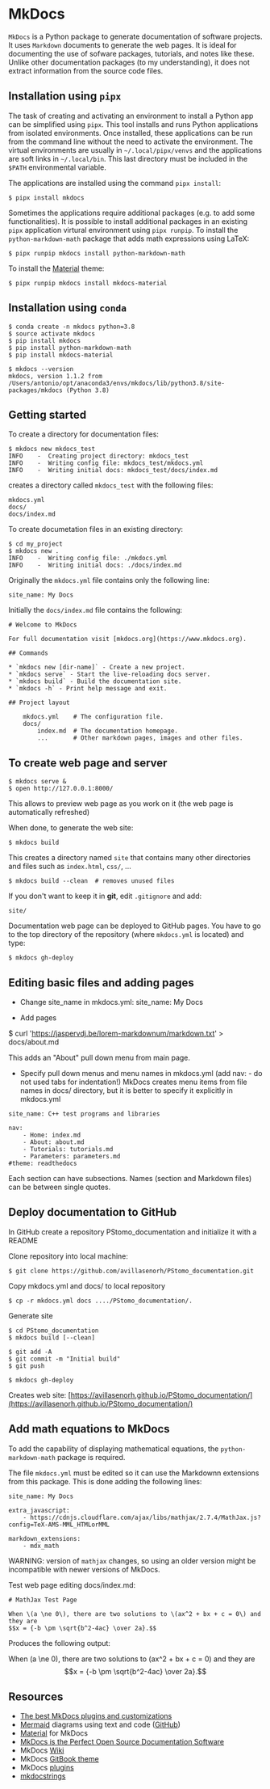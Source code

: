 # MkDocs

`MkDocs` is a Python package to generate documentation of software projects. It uses `Markdown`
documents to generate the web pages. It is ideal for documenting the use of sofware packages,
tutorials, and notes like these. Unlike other documentation packages (to my understanding), it
does not extract information from the source code files.

## Installation using `pipx`

The task of creating and activating an environment to install a Python app can be simplified using
`pipx`. This tool installs and runs Python applications from isolated environments. Once installed,
these applications can be run from the command line without the need to activate the environment.
The virtual environments are usually in `~/.local/pipx/venvs` and the applications are soft links
in `~/.local/bin`. This last directory must be included in the `$PATH` environmental variable.

The applications are installed using the command `pipx install`:

    $ pipx install mkdocs

Sometimes the applications require additional packages (e.g. to add some functionalities). It is 
possible to install additional packages in an existing `pipx` application virtural environment using `pipx runpip`.
To install the `python-markdown-math` package that adds math expressions using LaTeX:

    $ pipx runpip mkdocs install python-markdown-math

To install the [Material](https://squidfunk.github.io/mkdocs-material/) theme:

    $ pipx runpip mkdocs install mkdocs-material

## Installation using `conda`

    $ conda create -n mkdocs python=3.8
    $ source activate mkdocs
    $ pip install mkdocs
    $ pip install python-markdown-math
    $ pip install mkdocs-material

    $ mkdocs --version
    mkdocs, version 1.1.2 from /Users/antonio/opt/anaconda3/envs/mkdocs/lib/python3.8/site-packages/mkdocs (Python 3.8)


## Getting started

To create a directory for documentation files:

    $ mkdocs new mkdocs_test
    INFO    -  Creating project directory: mkdocs_test
    INFO    -  Writing config file: mkdocs_test/mkdocs.yml
    INFO    -  Writing initial docs: mkdocs_test/docs/index.md

creates a directory called `mkdocs_test` with the following files:

    mkdocs.yml
    docs/
    docs/index.md

To create documetation files in an existing directory:

    $ cd my_project
    $ mkdocs new .
    INFO    -  Writing config file: ./mkdocs.yml
    INFO    -  Writing initial docs: ./docs/index.md


Originally the `mkdocs.yml` file contains only the following line:

    site_name: My Docs

Initially the `docs/index.md` file contains the following:
```
# Welcome to MkDocs

For full documentation visit [mkdocs.org](https://www.mkdocs.org).

## Commands

* `mkdocs new [dir-name]` - Create a new project.
* `mkdocs serve` - Start the live-reloading docs server.
* `mkdocs build` - Build the documentation site.
* `mkdocs -h` - Print help message and exit.

## Project layout

    mkdocs.yml    # The configuration file.
    docs/
        index.md  # The documentation homepage.
        ...       # Other markdown pages, images and other files.
```

## To create web page and server

    $ mkdocs serve &
    $ open http://127.0.0.1:8000/

This allows to preview web page as you work on it (the web page is automatically refreshed)

When done, to generate the web site:

    $ mkdocs build  

This creates a directory named `site` that contains many other directories and
files such as `index.html`, `css/`, ...

    $ mkdocs build --clean  # removes unused files

If you don't want to keep it in **git**, edit `.gitignore` and add:

    site/

Documentation web page can be deployed to GitHub pages. You have to go to
the top directory of the repository (where `mkdocs.yml` is located) and type:

    $ mkdocs gh-deploy

## Editing basic files and adding pages

- Change site_name in mkdocs.yml:
site_name: My Docs


- Add pages

$ curl 'https://jaspervdj.be/lorem-markdownum/markdown.txt' > docs/about.md

This adds an "About" pull down menu from main page.


- Specify pull down menus and menu names in mkdocs.yml (add nav: - do not used tabs for indentation!)
  MkDocs creates menu items from file names in docs/ directory, but it is better to specify it explicitly
  in mkdocs.yml

```
site_name: C++ test programs and libraries

nav:
    - Home: index.md
    - About: about.md
    - Tutorials: tutorials.md
    - Parameters: parameters.md
#theme: readthedocs
```

Each section can have subsections.
Names (section and Markdown files) can be between single quotes.

## Deploy documentation to GitHub

In GitHub create a repository PStomo_documentation and initialize it with a README

Clone repository into local machine:

    $ git clone https://github.com/avillasenorh/PStomo_documentation.git

Copy mkdocs.yml and docs/ to local repository

    $ cp -r mkdocs.yml docs ..../PStomo_documentation/.

Generate site

    $ cd PStomo_documentation
    $ mkdocs build [--clean]

    $ git add -A
    $ git commit -m "Initial build"
    $ git push

    $ mkdocs gh-deploy

Creates web site: [https://avillasenorh.github.io/PStomo_documentation/](https://avillasenorh.github.io/PStomo_documentation/)


## Add math equations to MkDocs

To add the capability of displaying mathematical equations, the `python-markdown-math`
package is required.

The file `mkdocs.yml` must be edited so it can use the Markdownn extensions from this
package. This is done adding the following lines:

```
site_name: My Docs

extra_javascript:
    - https://cdnjs.cloudflare.com/ajax/libs/mathjax/2.7.4/MathJax.js?config=TeX-AMS-MML_HTMLorMML

markdown_extensions:
    - mdx_math
```
WARNING: version of `mathjax` changes, so using an older version might be incompatible
with newer versions of MkDocs.

Test web page editing docs/index.md:

```
# MathJax Test Page

When \(a \ne 0\), there are two solutions to \(ax^2 + bx + c = 0\) and they are
$$x = {-b \pm \sqrt{b^2-4ac} \over 2a}.$$
```
Produces the following output:

When \(a \ne 0\), there are two solutions to \(ax^2 + bx + c = 0\) and they are
$$x = {-b \pm \sqrt{b^2-4ac} \over 2a}.$$

## Resources

- [The best MkDocs plugins and customizations](https://chrieke.medium.com/the-best-mkdocs-plugins-and-customizations-fc820eb19759)
- [Mermaid](https://mermaid-js.github.io/mermaid/#/) diagrams using text and code
  ([GitHub](https://github.com/mermaid-js/mermaid))
- [Material](https://squidfunk.github.io/mkdocs-material/) for MkDocs
- [MkDocs is the Perfect Open Source Documentation Software](https://fosspost.org/mkdocs-perfect-open-source-documentation-software/)
- MkDocs [Wiki](https://github.com/mkdocs/mkdocs/wiki)
- MkDocs [GitBook theme](https://gitlab.com/lramage/mkdocs-gitbook-theme)
- MkDocs [plugins](https://github.com/mkdocs/mkdocs/wiki/MkDocs-Plugins)
- [mkdocstrings](https://github.com/mkdocstrings/mkdocstrings)

